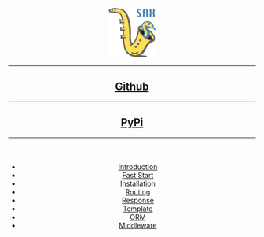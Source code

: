 <div align="center">
    <img src="https://github.com/rise-consulting/saxproject/blob/main/.github/sax.png?raw=true" alt="Sax" height="100px" />
</div>

<hr/>

<div align="center">
    <a href="https://github.com/rise-consulting/saxproject"><h2>Github</h2></a>
</div>

<hr/>

<div align="center">
    <a href="https://pypi.org/project/saxproject/"><h2>PyPi</h2></a>
</div>

<hr/>

<div align="center" style="margin-top:50px;">

* [Introduction](/)
* [Fast Start](/start.md)
* [Installation](/installation.md)
* [Routing](/routing.md)
* [Response](/response.md)
* [Template](/template.md)
* [ORM](/orm.md)
* [Middleware](/middleware.md)

<div>